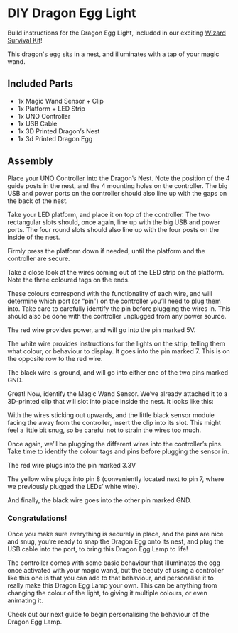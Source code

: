 # DIY Dragon Egg Light

Build instructions for the Dragon Egg Light, included in our exciting [Wizard Survival Kit](https://cauldronshop.com/collections/frontpage/products/wizard-survival-kit)!

This dragon's egg sits in a nest, and illuminates with a tap of your magic wand.

## Included Parts

- 1x Magic Wand Sensor + Clip
- 1x Platform + LED Strip
- 1x UNO Controller
- 1x USB Cable
- 1x 3D Printed Dragon’s Nest
- 1x 3d Printed Dragon Egg

## Assembly

Place your UNO Controller into the Dragon’s Nest. Note the position of the 4 guide posts in the nest, and the 4 mounting holes on the controller. The big USB and power ports on the controller should also line up with the gaps on the back of the nest.


Take your LED platform, and place it on top of the controller. The two rectangular slots should, once again, line up with the big USB and power ports. The four round slots should also line up with the four posts on the inside of the nest.


Firmly press the platform down if needed, until the platform and the controller are secure.


Take a close look at the wires coming out of the LED strip on the platform. Note the three coloured tags on the ends.


These colours correspond with the functionality of each wire, and will determine which port (or “pin”) on the controller you’ll need to plug them into. Take care to carefully identify the pin before plugging the wires in. This should also be done with the controller unplugged from any power source.




The red wire provides power, and will go into the pin marked 5V.

The white wire provides instructions for the lights on the strip, telling them what colour, or behaviour to display. It goes into the pin marked 7. This is on the opposite row to the red wire.

The black wire is ground, and will go into either one of the two pins marked GND.


Great! Now, identify the Magic Wand Sensor. We’ve already attached it to a 3D-printed clip that will slot into place inside the nest. It looks like this:


With the wires sticking out upwards, and the little black sensor module facing the away from the controller, insert the clip into its slot. This might feel a little bit snug, so be careful not to strain the wires too much.


Once again, we’ll be plugging the different wires into the controller’s pins. Take time to identify the colour tags and pins before plugging the sensor in.

The red wire plugs into the pin marked 3.3V


The yellow wire plugs into pin 8 (conveniently located next to pin 7, where we previously plugged the LEDs’ white wire).


And finally, the black wire goes into the other pin marked GND.


### Congratulations!

Once you make sure everything is securely in place, and the pins are nice and snug, you’re ready to snap the Dragon Egg onto its nest, and plug the USB cable into the port, to bring this Dragon Egg Lamp to life!

The controller comes with some basic behaviour that illuminates the egg once activated with your magic wand, but the beauty of using a controller like this one is that you can add to that behaviour, and personalise it to really make this Dragon Egg Lamp your own. This can be anything from changing the colour of the light, to giving it multiple colours, or even animating it.

Check out our next guide to begin personalising the behaviour of the Dragon Egg Lamp.

